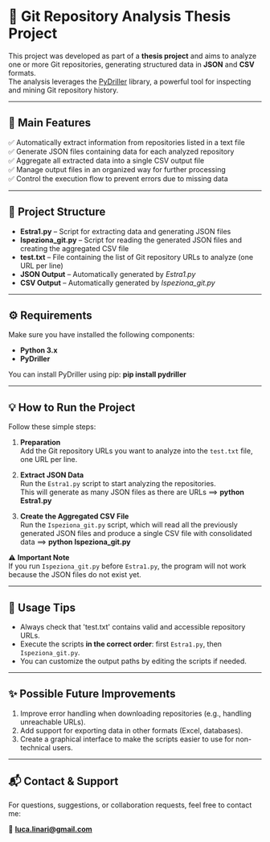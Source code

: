 # 📝 Git Repository Analysis Thesis Project

This project was developed as part of a **thesis project** and aims to analyze one or more Git repositories, generating structured data in **JSON** and **CSV** formats.  
The analysis leverages the [PyDriller](https://pydriller.readthedocs.io/) library, a powerful tool for inspecting and mining Git repository history.

---

## 🚀 Main Features

✅ Automatically extract information from repositories listed in a text file  
✅ Generate JSON files containing data for each analyzed repository  
✅ Aggregate all extracted data into a single CSV output file  
✅ Manage output files in an organized way for further processing  
✅ Control the execution flow to prevent errors due to missing data

---

## 📂 Project Structure

- **Estra1.py** – Script for extracting data and generating JSON files
- **Ispeziona_git.py** – Script for reading the generated JSON files and creating the aggregated CSV file
- **test.txt** – File containing the list of Git repository URLs to analyze (one URL per line)
- **JSON Output** – Automatically generated by *Estra1.py*
- **CSV Output** – Automatically generated by *Ispeziona_git.py*

---

## ⚙️ Requirements

Make sure you have installed the following components:

- **Python 3.x**
- **PyDriller**

You can install PyDriller using pip: **pip install pydriller**

---

## 💡 How to Run the Project

Follow these simple steps:

1. **Preparation**  
   Add the Git repository URLs you want to analyze into the `test.txt` file, one URL per line.

2. **Extract JSON Data**  
   Run the `Estra1.py` script to start analyzing the repositories.  
   This will generate as many JSON files as there are URLs ==> **python Estra1.py** 

3. **Create the Aggregated CSV File**  
   Run the `Ispeziona_git.py` script, which will read all the previously generated JSON files and produce a single CSV file with consolidated data ==> **python Ispeziona_git.py**

⚠️ **Important Note**  
If you run `Ispeziona_git.py` before `Estra1.py`, the program will not work because the JSON files do not exist yet.

---

## 📌 Usage Tips

- Always check that 'test.txt' contains valid and accessible repository URLs.
- Execute the scripts **in the correct order**: first `Estra1.py`, then `Ispeziona_git.py`.
- You can customize the output paths by editing the scripts if needed.

---

## ✨ Possible Future Improvements

1. Improve error handling when downloading repositories (e.g., handling unreachable URLs).
2. Add support for exporting data in other formats (Excel, databases).
3. Create a graphical interface to make the scripts easier to use for non-technical users.

---

## 📬 Contact & Support

For questions, suggestions, or collaboration requests, feel free to contact me:

📧 **luca.linari@gmail.com**
